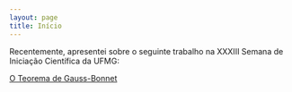 ```yaml
---
layout: page
title: Início
---
```


Recentemente, apresentei sobre o seguinte trabalho na XXXIII Semana de Iniciação Científica da UFMG:

<a href="https://docs.google.com/viewer?url=https://drive.google.com/file/d/1mjVoKbIFL7ZZZOXqKXh9NIM5SlyJUH-s/view" target="_blank">O Teorema de Gauss-Bonnet</a>
